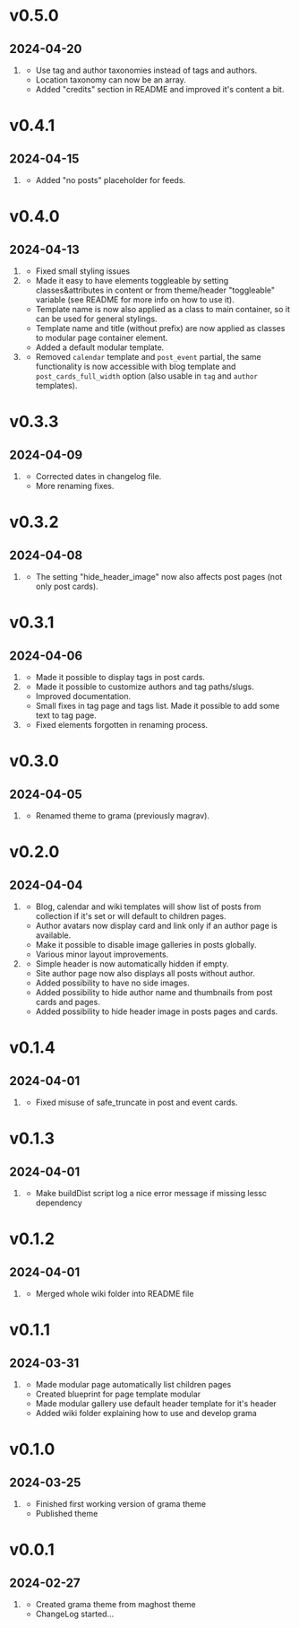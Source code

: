 <!--
# v1.2.0
## 2056-07-29

1. [](#new)
    * New features added
    * Another new feature
2. [](#improved)
    * Improvement made
    * Another improvement
3. [](#bugfix)
     * Bugfix implemented
     * Another bugfix -->


# v0.5.0
## 2024-04-20

1. [](#improved)
    * Use tag and author taxonomies instead of tags and authors.
    * Location taxonomy can now be an array.
    * Added "credits" section in README and improved it's content a bit.

# v0.4.1
## 2024-04-15

1. [](#improved)
    * Added "no posts" placeholder for feeds.

# v0.4.0
## 2024-04-13

1. [](#bugfix)
    * Fixed small styling issues
2. [](#new)
    * Made it easy to have elements toggleable by setting classes&attributes in content or from theme/header "toggleable" variable (see README for more info on how to use it).
    * Template name is now also applied as a class to main container, so it can be used for general stylings.
    * Template name and title (without prefix) are now applied as classes to modular page container element.
    * Added a default modular template.
3. [](#improved)
    * Removed `calendar` template and `post_event` partial, the same functionality is now accessible with blog template and `post_cards_full_width` option (also usable in `tag` and `author` templates).

# v0.3.3
## 2024-04-09

1. [](#bugfix)
    * Corrected dates in changelog file.
    * More renaming fixes.

# v0.3.2
## 2024-04-08

1. [](#improved)
    * The setting "hide_header_image" now also affects post pages (not only post cards).

# v0.3.1
## 2024-04-06

1. [](#new)
    * Made it possible to display tags in post cards.
2. [](#improved)
    * Made it possible to customize authors and tag paths/slugs.
    * Improved documentation.
    * Small fixes in tag page and tags list. Made it possible to add some text to tag page.
3. [](#bugfix)
    * Fixed elements forgotten in renaming process.

# v0.3.0
## 2024-04-05

1. [](#new)
    * Renamed theme to grama (previously magrav).

# v0.2.0
## 2024-04-04

1. [](#improved)
    * Blog, calendar and wiki templates will show list of posts from collection if it's set or will default to children pages.
    * Author avatars now display card and link only if an author page is available.
    * Make it possible to disable image galleries in posts globally.
    * Various minor layout improvements.
2. [](#new)
    * Simple header is now automatically hidden if empty.
    * Site author page now also displays all posts without author.
    * Added possibility to have no side images.
    * Added possibility to hide author name and thumbnails from post cards and pages.
    * Added possibility to hide header image in posts pages and cards.

# v0.1.4
## 2024-04-01

1. [](#bugfix)
    * Fixed misuse of safe_truncate in post and event cards.

# v0.1.3
## 2024-04-01

1. [](#improved)
    * Make buildDist script log a nice error message if missing lessc dependency

# v0.1.2
## 2024-04-01

1. [](#improved)
    * Merged whole wiki folder into README file

# v0.1.1
## 2024-03-31

1. [](#new)
    * Made modular page automatically list children pages
    * Created blueprint for page template modular
    * Made modular gallery use default header template for it's header
    * Added wiki folder explaining how to use and develop grama

# v0.1.0
## 2024-03-25

1. [](#new)
    * Finished first working version of grama theme
    * Published theme

# v0.0.1
## 2024-02-27

1. [](#new)
    * Created grama theme from maghost theme
    * ChangeLog started...
